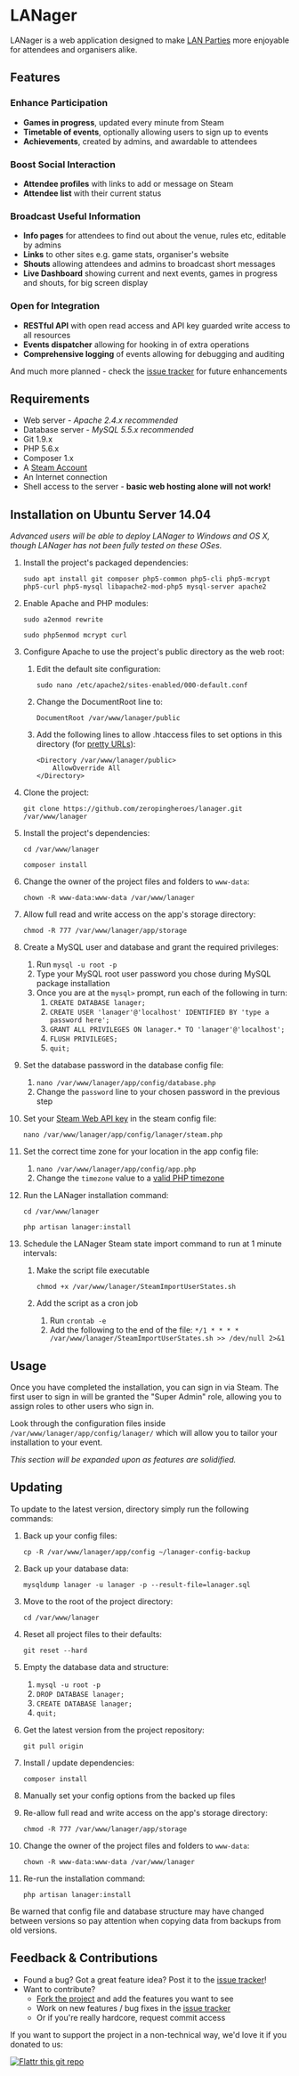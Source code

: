 LANager
=======

LANager is a web application designed to make [LAN Parties](https://en.wikipedia.org/wiki/Lan_party)
more enjoyable for attendees and organisers alike.

## Features

### Enhance Participation

* **Games in progress**, updated every minute from Steam
* **Timetable of events**, optionally allowing users to sign up to events
* **Achievements**, created by admins, and awardable to attendees

### Boost Social Interaction
* **Attendee profiles** with links to add or message on Steam
* **Attendee list** with their current status

### Broadcast Useful Information
* **Info pages** for attendees to find out about the venue, rules etc, editable by admins 
* **Links** to other sites e.g. game stats, organiser's website 
* **Shouts** allowing attendees and admins to broadcast short messages
* **Live Dashboard** showing current and next events, games in progress and shouts, for big screen display

### Open for Integration
* **RESTful API** with open read access and API key guarded write access to all resources
* **Events dispatcher** allowing for hooking in of extra operations 
* **Comprehensive logging** of events allowing for debugging and auditing

And much more planned - check the [issue tracker](https://github.com/zeropingheroes/lanager-core/issues?labels=enhancement&milestone=&page=1&state=open) for future enhancements

## Requirements
* Web server - *Apache 2.4.x recommended*
* Database server - *MySQL 5.5.x recommended*
* Git 1.9.x
* PHP 5.6.x
* Composer 1.x
* A [Steam Account](https://store.steampowered.com/join/)
* An Internet connection
* Shell access to the server - **basic web hosting alone will not work!** 

## Installation on Ubuntu Server 14.04

*Advanced users will be able to deploy LANager to Windows and OS X, though LANager has not been fully tested on these OSes.*

1. Install the project's packaged dependencies:

	`sudo apt install git composer php5-common php5-cli php5-mcrypt php5-curl php5-mysql libapache2-mod-php5 mysql-server apache2`

2. Enable Apache and PHP modules:

	`sudo a2enmod rewrite`

	`sudo php5enmod mcrypt curl`

3. Configure Apache to use the project's public directory as the web root:

	1. Edit the default site configuration:

		`sudo nano /etc/apache2/sites-enabled/000-default.conf`

	2. Change the DocumentRoot line to:
	
		`DocumentRoot /var/www/lanager/public`

	3. Add the following lines to allow .htaccess files to set options in this directory (for [pretty URLs](http://laravel.com/docs/4.2/installation#pretty-urls)):
	
		```
		<Directory /var/www/lanager/public>
			AllowOverride All
		</Directory>
		```
4. Clone the project:

	`git clone https://github.com/zeropingheroes/lanager.git /var/www/lanager`

5. Install the project's dependencies:

	`cd /var/www/lanager`
	
	`composer install`
	
6. Change the owner of the project files and folders to `www-data`:

    `chown -R www-data:www-data /var/www/lanager`

7. Allow full read and write access on the app's storage directory:

	`chmod -R 777 /var/www/lanager/app/storage`
	
8. Create a MySQL user and database and grant the required privileges:
    
	1. Run `mysql -u root -p`
	2. Type your MySQL root user password you chose during MySQL package installation
	3. Once you are at the `mysql>` prompt, run each of the following in turn:
		1. `CREATE DATABASE lanager;`
		2. `CREATE USER 'lanager'@'localhost' IDENTIFIED BY 'type a password here';`
		3. `GRANT ALL PRIVILEGES ON lanager.* TO 'lanager'@'localhost';`
		4. `FLUSH PRIVILEGES;`
		5. `quit;`

9. Set the database password in the database config file:

	1. `nano /var/www/lanager/app/config/database.php`
	2. Change the `password` line to your chosen password in the previous step

10. Set your [Steam Web API key](http://steamcommunity.com/dev/apikey) in the steam config file:

	`nano /var/www/lanager/app/config/lanager/steam.php`

11. Set the correct time zone for your location in the app config file:
	1. `nano /var/www/lanager/app/config/app.php`
	2. Change the `timezone` value to a [valid PHP timezone](http://php.net/manual/en/timezones.php)  

12. Run the LANager installation command:

	`cd /var/www/lanager`
	
	`php artisan lanager:install`

13. Schedule the LANager Steam state import command to run at 1 minute intervals:

	1. Make the script file executable
		
		`chmod +x /var/www/lanager/SteamImportUserStates.sh`
	
	2. Add the script as a cron job
		
		1. Run `crontab -e`
		2. Add the following to the end of the file:
		`*/1 * * * * /var/www/lanager/SteamImportUserStates.sh >> /dev/null 2>&1`

## Usage

Once you have completed the installation, you can sign in via Steam. The first user to sign in will be granted the "Super Admin" role, allowing you to assign roles to other users who sign in.

Look through the configuration files inside `/var/www/lanager/app/config/lanager/` which will allow you to tailor your installation to your event.  

*This section will be expanded upon as features are solidified.*

## Updating

To update to the latest version,  directory simply run the following commands:

1. Back up your config files:

	`cp -R /var/www/lanager/app/config ~/lanager-config-backup`

2. Back up your database data:

	`mysqldump lanager -u lanager -p --result-file=lanager.sql`

3. Move to the root of the project directory:

	`cd /var/www/lanager`

4. Reset all project files to their defaults:

	`git reset --hard`

5. Empty the database data and structure:

	1. `mysql -u root -p`
	2. `DROP DATABASE lanager;`
	3. `CREATE DATABASE lanager;`
	4. `quit;`

6. Get the latest version from the project repository:
	
	`git pull origin`

7. Install / update dependencies:

	`composer install`

8. Manually set your config options from the backed up files

9. Re-allow full read and write access on the app's storage directory:

	`chmod -R 777 /var/www/lanager/app/storage`
	
10. Change the owner of the project files and folders to `www-data`:

    `chown -R www-data:www-data /var/www/lanager`

11. Re-run the installation command:
	
	`php artisan lanager:install`

Be warned that config file and database structure may have changed between versions so pay attention when copying data from backups from old versions.


## Feedback & Contributions

* Found a bug? Got a great feature idea? Post it to the [issue tracker](https://github.com/zeropingheroes/lanager/issues)!
* Want to contribute?
	* [Fork the project](https://github.com/zeropingheroes/lanager/fork) and add the features you want to see
	* Work on new features / bug fixes in the [issue tracker](https://github.com/zeropingheroes/lanager/issues)
	* Or if you're really hardcore, request commit access

If you want to support the project in a non-technical way, we'd love it if you donated to us:

[![Flattr this git repo](http://api.flattr.com/button/flattr-badge-large.png)](https://flattr.com/submit/auto?user_id=zeropingheroes&url=https%3A%2F%2Fgithub.com%2Fzeropingheroes%2Flanager)
